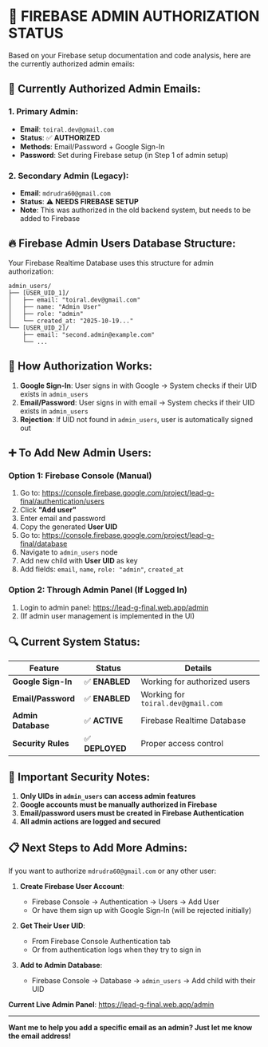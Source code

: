 # 🔐 **FIREBASE ADMIN AUTHORIZATION STATUS**

Based on your Firebase setup documentation and code analysis, here are the currently authorized admin emails:

## 📧 **Currently Authorized Admin Emails:**

### **1. Primary Admin:**
- **Email**: `toiral.dev@gmail.com`
- **Status**: ✅ **AUTHORIZED** 
- **Methods**: Email/Password + Google Sign-In
- **Password**: Set during Firebase setup (in Step 1 of admin setup)

### **2. Secondary Admin (Legacy):**
- **Email**: `mdrudra60@gmail.com`
- **Status**: ⚠️ **NEEDS FIREBASE SETUP**
- **Note**: This was authorized in the old backend system, but needs to be added to Firebase

## 🔥 **Firebase Admin Users Database Structure:**

Your Firebase Realtime Database uses this structure for admin authorization:
```
admin_users/
├── [USER_UID_1]/
│   ├── email: "toiral.dev@gmail.com"
│   ├── name: "Admin User"
│   ├── role: "admin" 
│   └── created_at: "2025-10-19..."
└── [USER_UID_2]/
    ├── email: "second.admin@example.com"
    └── ...
```

## 🎯 **How Authorization Works:**

1. **Google Sign-In**: User signs in with Google → System checks if their UID exists in `admin_users`
2. **Email/Password**: User signs in with email → System checks if their UID exists in `admin_users`
3. **Rejection**: If UID not found in `admin_users`, user is automatically signed out

## ➕ **To Add New Admin Users:**

### Option 1: Firebase Console (Manual)
1. Go to: https://console.firebase.google.com/project/lead-g-final/authentication/users
2. Click **"Add user"**
3. Enter email and password
4. Copy the generated **User UID**
5. Go to: https://console.firebase.google.com/project/lead-g-final/database
6. Navigate to `admin_users` node
7. Add new child with **User UID** as key
8. Add fields: `email`, `name`, `role: "admin"`, `created_at`

### Option 2: Through Admin Panel (If Logged In)
1. Login to admin panel: https://lead-g-final.web.app/admin
2. (If admin user management is implemented in the UI)

## 🔍 **Current System Status:**

| Feature | Status | Details |
|---------|--------|---------|
| **Google Sign-In** | ✅ **ENABLED** | Working for authorized users |
| **Email/Password** | ✅ **ENABLED** | Working for `toiral.dev@gmail.com` |
| **Admin Database** | ✅ **ACTIVE** | Firebase Realtime Database |
| **Security Rules** | ✅ **DEPLOYED** | Proper access control |

## 🚨 **Important Security Notes:**

1. **Only UIDs in `admin_users` can access admin features**
2. **Google accounts must be manually authorized in Firebase**
3. **Email/password users must be created in Firebase Authentication**
4. **All admin actions are logged and secured**

## 📋 **Next Steps to Add More Admins:**

If you want to authorize `mdrudra60@gmail.com` or any other user:

1. **Create Firebase User Account**:
   - Firebase Console → Authentication → Users → Add User
   - Or have them sign up with Google Sign-In (will be rejected initially)

2. **Get Their User UID**:
   - From Firebase Console Authentication tab
   - Or from authentication logs when they try to sign in

3. **Add to Admin Database**:
   - Firebase Console → Database → `admin_users` → Add child with their UID

**Current Live Admin Panel**: https://lead-g-final.web.app/admin

---

**Want me to help you add a specific email as an admin? Just let me know the email address!**
